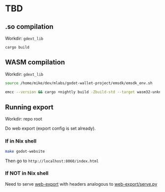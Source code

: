 # TBD

## .so compilation

Workdir: `gdext_lib`

`cargo build`

## WASM compilation

Workdir: `gdext_lib`

```bash
source /home/mike/dev/mlabs/godot-wallet-project/emsdk/emsdk_env.sh
```

```bash
emcc --version && cargo +nightly build -Zbuild-std --target wasm32-unknown-emscripten
```

## Running export

Workdir: repo root

Do web export (export config is set already).

### If in Nix shell

```bash
make godot-website
```

Then go to `http://localhost:8060/index.html`

### If NOT in Nix shell

Need to serve [web-export](./web-export/) with headers analogous to [web-export/serve.py](./web-export/serve.py)
